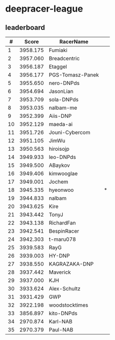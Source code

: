 # deepracer-league

## leaderboard

<!-- leaderboard -->
| # | Score | RacerName |   |
| - | ----- | --------- | - |
| 1 | 3958.175 | Fumiaki | |
| 2 | 3957.060 | Breadcentric | |
| 3 | 3956.187 | Etaggel | |
| 4 | 3956.177 | PGS-Tomasz-Panek | |
| 5 | 3955.650 | nero-DNPds | |
| 6 | 3954.694 | JasonLian | |
| 7 | 3953.709 | sola-DNPds | |
| 8 | 3953.035 | nalbam-me | |
| 9 | 3952.399 | Aiis-DNP | |
| 10 | 3952.129 | maeda-ai | |
| 11 | 3951.726 | Jouni-Cybercom | |
| 12 | 3951.105 | JimWu | |
| 13 | 3950.563 | hiroisojp | |
| 14 | 3949.933 | leo-DNPds | |
| 15 | 3949.500 | ABaykov | |
| 16 | 3949.406 | kimwooglae | |
| 17 | 3949.001 | Jochem | |
| 18 | 3945.335 | hyeonwoo | * |
| 19 | 3944.833 | nalbam | |
| 20 | 3943.625 | Kire | |
| 21 | 3943.442 | TonyJ | |
| 22 | 3943.138 | RichardFan | |
| 23 | 3942.541 | BespinRacer | |
| 24 | 3942.303 | t-maru078 | |
| 25 | 3939.583 | RayG | |
| 26 | 3939.003 | HY-DNP | |
| 27 | 3938.550 | KAGRAZAKA-DNP | |
| 28 | 3937.442 | Maverick | |
| 29 | 3937.000 | KJH | |
| 30 | 3933.624 | Alex-Schultz | |
| 31 | 3931.429 | GWP | |
| 32 | 3922.198 | woodstocktimes | |
| 33 | 3856.897 | kito-DNPds | |
| 34 | 2970.874 | Karl-NAB | |
| 35 | 2970.379 | Paul-NAB | |
